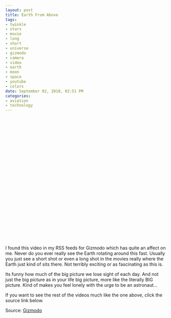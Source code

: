 ```yaml
--- 
layout: post
title: Earth From Above
tags: 
- twinkle
- stars
- movie
- long
- short
- universe
- gizmodo
- camera
- video
- earth
- moon
- space
- youtube
- colors
date: September 02, 2010, 02:51 PM
categories: 
- aviation
- technology
---
```

<object height="385" width="640"><param name="movie" value="http://www.youtube.com/v/AhkPe2FVIlA&color1=0xb1b1b1&color2=0xd0d0d0&hl=en_US&feature=player_embedded&fs=1" /><param name="allowFullScreen" value="true" /><param name="allowScriptAccess" value="always" /><embed allowfullscreen="true" src="http://www.youtube.com/v/AhkPe2FVIlA&color1=0xb1b1b1&color2=0xd0d0d0&hl=en_US&feature=player_embedded&fs=1" allowscriptaccess="always" type="application/x-shockwave-flash" height="385" width="640"></embed></object>

I found this video in my RSS feeds for Gizmodo which has quite an affect on me. Never do you ever really see the Earth rotating around this fast. Usually you just see a short shot or even a long shot in the movies really where the Earth just kind of sits there. Not terribly exciting or as fascinating as this is.

Its funny how much of the big picture we lose sight of each day. And not just the big picture as in your life big picture, more like the literally BIG picture. Kind of makes you feel lonely with the urge to be an astronaut...

If you want to see the rest of the videos much like the one above, click the source link below.

Source: [Gizmodo](http://gizmodo.com/5628171/the-earth-rolling-under-an-astronaut-at-17239mph)